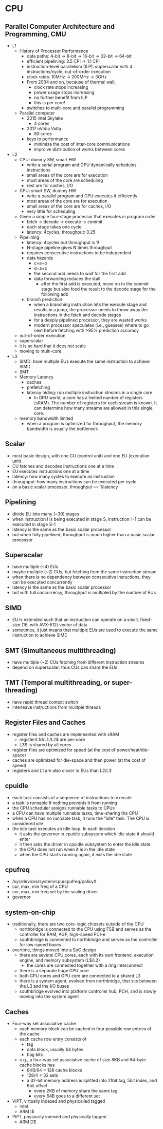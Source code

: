 # CPU

## Parallel Computer Architecture and Programming, CMU

* L1
  * History of Processor Performance
    * data paths: 4-bit -> 8-bit -> 16-bit -> 32-bit -> 64-bit
    * efficient pipelining: 3.5 CPI -> 1.1 CPI
    * instruction-level parallelism (ILP): superscalar with 4
      instructions/cycle, out-of-order execution
    * clock rates: 10MHz -> 200MHz -> 3GHz
    * From 2004 and on, because of thermal wall,
      * clock rate stops increasing
      * power usage stops increasing
      * no further benefit from ILP
      * this is per core!
    * switches to multi-core and parallel programming
  * Parallel computer
    * 2015 Intel Skylake
      * 4 cores
    * 2017 nVidia Volta
      * 80 cores
    * keys to performance
      * minimize the cost of inter-core communications
      * improive distribution of works between cores
* L2
  * CPU: dummy SW, smart HW
    * write a serial program and CPU dynamically schedules instructions
    * small areas of the core are for execution
    * most areas of the core are scheduling
    * rest are for caches, I/O
  * GPU: smart SW, dummy HW
    * write a parallel program and GPU executes it efficiently
    * most areas of the core are for execution
    * small areas of the core are for caches, I/O
    * very little for scheduling
  * Given a simple four-stage processor that executes in program order
    * fetch -> decode -> execute -> commit
    * each stage takes one cycle
    * latency: 4cycles, throughput: 0.25
  * Pipelining
    * latency: 4cycles but throughput is 1!
    * N-stage pipeline gives N times throughput
    * requires consecutive instructions to be independent
    * data hazards
      * c=a+b
      * d=a+c
      * the second add needs to wait for the first add
      * data forwarding reduces the stall
        * after the first add is executed, move on to the commit stage but
          also feed the result to the decode stage for the following add
    * branch prediction
      * when a branching instruction hits the execute stage and results in a
      	jump, the processor needs to throw away the instructions in the fetch
      	and decode stages
      * for a deeply pipelined processor, they are wasted works
      * modern processor speculates (i.e., guesses) where to go next before
      	fetching with >95% prediction accuracy
  * out-of-order execution
  * superscalar
  * it is so hard that it does not scale
  * moving to multi-core
* L3
  * SIMD: have multiple EUs execute the same instruction to achieve SIMD
  * SMT
  * Memory Latency
    * caches
    * prefetching
    * latency hiding: run multiple instruction streams in a single core
      * In GPU world, a core has a limited number of registers (sRAM).  The
      	number of registers for each stream is known.  It can determine how
      	many streams are allowed in this single core.
  * memory bandwidth limited
    * when a program is optimized for throughput, the memory bandwidth is
      usually the bottleneck


## Scalar

* most basic design, with one CU (control unit) and one EU (execution unit)
* CU fetches and decodes instructions one at a time
* EU executes instructions one at a time
* latency: how many cycles to execute an instruction
* throughput: how many instructions can be executed per cycle
* on a basic scalar processor, throughput == 1/latency

## Pipelining

* divide EU into many (~30) stages
* when instruction I is being executed in stage S, instruction I+1 can be
  executed in stage S-1
* latency is the same as the basic scalar processor
* but when fully pipelined, throughput is much higher than a basic scalar
  processor

## Superscalar

* have multiple (~4) EUs
* maybe multiple (~2) CUs, but fetching from the same instruction stream
* when there is no dependency between consecutive insructions, they can be
  executed concurrently
* latency is the same as the basic scalar processor
* but with full concurrency, throughput is multipled by the number of EUs

## SIMD

* EU is extended such that an instruction can operate on a small, fixed-size
  (16, with AVX-512) vector of data
* sometimes, it just means that multiple EUs are used to execute the same
  instruction to achieve SIMD

## SMT (Simultaneous multithreading)

* have multiple (~2) CUs fetching from different instruction streams
* depend on superscalar; thus CUs can share the EUs

## TMT (Temporal multithreading, or super-threading)

* have rapid thread context switch
* interleave instructions from mulitple threads

## Register Files and Caches

* register files and caches are implemented with sRAM
  * register/L1d/L1i/L2$ are per-core
  * L3$ is shared by all cores
* register files are optimized for speed (at the cost of power/heat/die-space)
* caches are optimized for die-space and then power (at the cost of speed)
* registers and L1 are also closer to EUs than L2/L3

## cpuidle

* each task consists of a sequence of instructions to execute
* a task is runnable if nothing prevents it from running
* the CPU scheduler assigns runnable tasks to CPUs
* a CPU can have multiple runnable tasks, time-sharing the CPU
* when a CPU has no runnable task, it runs the "idle" task.  The CPU is
  considered idle
* the idle task executes an idle loop.  In each iteration
  * it asks the governor in cpuidle subsystem which idle state it should enter
  * it then asks the driver in cpuidle subsystem to enter the idle state
  * the CPU does not run when it is in the idle state
  * when the CPU starts running again, it exits the idle state

## cpufreq

* /sys/devices/system/cpu/cpufreq/policyX
* cur, max, min freq of a CPU
* cur, max, min freq set by the scaling driver
* governor

## system-on-chip

- traditionally, there are two core-logic chipsets outside of the CPU
  - northbridge is connected to the CPU using FSB and serves as the controller
    for RAM, AGP, high-speed PCI-e
  - southbridge is connected to northbridge and serves as the controller for
    low-speed buses
- overtime, things moved into a SoC design
  - there are several CPU cores, each with its own frontend, execution engine,
    and memory subsystem (L$/L2)
    - the cores are connected together with a ring interconnect
  - there is a separate huge GPU core
  - both CPU cores and GPU core are connected to a shared L3
  - there is a system agent, evolved from northbridge, that sits between the
    L3 and the I/O buses
  - southbridge evolved into platform controller hub, PCH, and is slowly
    moving into the system agent

## Caches

- Four-way set associative cache
  - each memory block can be cached in four possible row entries of the cache
  - each cache row entry consists of
    - tag
    - data block, usually 64 bytes
    - flag bits
  - e.g., a four-way set associative cache of size 8KB and 64-byte cache
    blocks has
    - 8KB/64 = 128 cache blocks
    - 128/4 = 32 sets
    - a 32-bit memory address is splitted into 21bit tag, 5bit index, and 6bit
      offset
      - every 2KB of memory share the same tag
      - every 64B goes to a different set
- VIPT, virtually indexed and physicalled tagged
  - Intel
  - ARM I$
- PIPT, physically indexed and physically tagged
  - ARM D$
